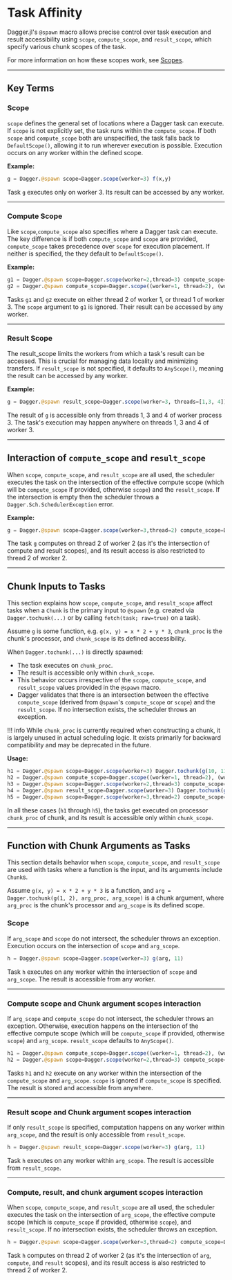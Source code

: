 # Task Affinity 

Dagger.jl's `@spawn` macro allows precise control over task execution and result accessibility using `scope`, `compute_scope`, and `result_scope`, which specify various chunk scopes of the task.

For more information on how these scopes work, see [Scopes](scopes.md#Scopes).

---

## Key Terms

### Scope  
`scope` defines the general set of locations where a Dagger task can execute. If `scope` is not explicitly set, the task runs within the `compute_scope`. If both `scope` and `compute_scope` both are unspecified, the task falls back to `DefaultScope()`, allowing it to run wherever execution is possible. Execution occurs on any worker within the defined scope.

**Example:**
```julia
g = Dagger.@spawn scope=Dagger.scope(worker=3) f(x,y)
```
Task `g` executes only on worker 3. Its result can be accessed by any worker.

---

### Compute Scope  
Like `scope`,`compute_scope` also specifies where a Dagger task can execute. The key difference is if both `compute_scope` and `scope` are provided, `compute_scope` takes precedence over `scope` for execution placement. If neither is specified, the they default to `DefaultScope()`. 

**Example:**
```julia
g1 = Dagger.@spawn scope=Dagger.scope(worker=2,thread=3) compute_scope=Dagger.scope((worker=1, thread=2), (worker=3, thread=1))  f(x,y)
g2 = Dagger.@spawn compute_scope=Dagger.scope((worker=1, thread=2), (worker=3, thread=1)) f(x,y)
```
Tasks `g1` and `g2` execute on either thread 2 of worker 1, or thread 1 of worker 3. The `scope` argument to `g1` is ignored. Their result can be accessed by any worker.

---

### Result Scope  

The result_scope limits the workers from which a task's result can be accessed. This is crucial for managing data locality and minimizing transfers. If `result_scope` is not specified, it defaults to `AnyScope()`, meaning the result can be accessed by any worker.

**Example:**
```julia
g = Dagger.@spawn result_scope=Dagger.scope(worker=3, threads=[1,3, 4]) f(x,y)
```
The result of `g` is accessible only from threads 1, 3 and 4 of worker process 3. The task's execution may happen anywhere on threads 1, 3 and 4 of worker 3.

---

## Interaction of `compute_scope` and `result_scope`

When `scope`, `compute_scope`, and `result_scope` are all used, the scheduler executes the task on the intersection of the effective compute scope (which will be `compute_scope` if provided, otherwise `scope`) and the `result_scope`. If the intersection is empty then the scheduler throws a `Dagger.Sch.SchedulerException` error.

**Example:**
```julia
g = Dagger.@spawn scope=Dagger.scope(worker=3,thread=2) compute_scope=Dagger.scope(worker=2) result_scope=Dagger.scope((worker=2, thread=2), (worker=4, thread=2)) f(x,y)
```
The task `g` computes on thread 2 of worker 2 (as it's the intersection of compute and result scopes), and its result access is also restricted to thread 2 of worker 2.

---

## Chunk Inputs to Tasks  

This section explains how `scope`, `compute_scope`, and `result_scope` affect tasks when a `Chunk` is the primary input to `@spawn` (e.g. created via `Dagger.tochunk(...)` or by calling `fetch(task; raw=true)` on a task).

Assume `g` is some function, e.g. `g(x, y) = x * 2 + y * 3`, `chunk_proc` is the chunk's processor, and `chunk_scope` is its defined accessibility.

When `Dagger.tochunk(...)` is directly spawned:
- The task executes on `chunk_proc`.
- The result is accessible only within `chunk_scope`.
- This behavior occurs irrespective of the `scope`, `compute_scope`, and `result_scope` values provided in the `@spawn` macro.
- Dagger validates that there is an intersection between the effective `compute_scope` (derived from `@spawn`'s `compute_scope` or `scope`) and the `result_scope`. If no intersection exists, the scheduler throws an exception.

!!! info While `chunk_proc` is currently required when constructing a chunk, it is largely unused in actual scheduling logic. It exists primarily for backward compatibility and may be deprecated in the future.

**Usage:**
```julia
h1 = Dagger.@spawn scope=Dagger.scope(worker=3) Dagger.tochunk(g(10, 11), chunk_proc, chunk_scope)
h2 = Dagger.@spawn compute_scope=Dagger.scope((worker=1, thread=2), (worker=3, thread=1)) Dagger.tochunk(g(20, 21), chunk_proc, chunk_scope)
h3 = Dagger.@spawn scope=Dagger.scope(worker=2,thread=3) compute_scope=Dagger.scope((worker=1, thread=2), (worker=3, thread=1)) Dagger.tochunk(g(30, 31), chunk_proc, chunk_scope)
h4 = Dagger.@spawn result_scope=Dagger.scope(worker=3) Dagger.tochunk(g(40, 41), chunk_proc, chunk_scope)
h5 = Dagger.@spawn scope=Dagger.scope(worker=3,thread=2) compute_scope=Dagger.ProcessScope(2) result_scope=Dagger.scope(worker=2,threads=[2,3]) Dagger.tochunk(g(50, 51), chunk_proc, chunk_scope)
```
In all these cases (`h1` through `h5`), the tasks get executed on processor `chunk_proc` of chunk, and its result is accessible only within `chunk_scope`.

---

## Function with Chunk Arguments as Tasks  

This section details behavior when `scope`, `compute_scope`, and `result_scope` are used with tasks where a function is the input, and its arguments include `Chunk`s.

Assume `g(x, y) = x * 2 + y * 3` is a function, and `arg = Dagger.tochunk(g(1, 2), arg_proc, arg_scope)` is a chunk argument, where `arg_proc` is the chunk's processor and `arg_scope` is its defined scope.

### Scope  
If `arg_scope` and `scope` do not intersect, the scheduler throws an exception. Execution occurs on the intersection of `scope` and `arg_scope`.

```julia
h = Dagger.@spawn scope=Dagger.scope(worker=3) g(arg, 11)
```
Task `h` executes on any worker within the intersection of `scope` and `arg_scope`. The result is accessible from any worker.

---

### Compute scope and Chunk argument scopes interaction 
If `arg_scope` and `compute_scope` do not intersect, the scheduler throws an exception. Otherwise, execution happens on the intersection of the effective compute scope (which will be `compute_scope` if provided, otherwise `scope`) and `arg_scope`. `result_scope` defaults to `AnyScope()`.

```julia
h1 = Dagger.@spawn compute_scope=Dagger.scope((worker=1, thread=2), (worker=3, thread=1)) g(arg, 11)
h2 = Dagger.@spawn scope=Dagger.scope(worker=2,thread=3) compute_scope=Dagger.scope((worker=1, thread=2), (worker=3, thread=1)) g(arg, 21)
```
Tasks `h1` and `h2` execute on any worker within the intersection of the `compute_scope` and `arg_scope`. `scope` is ignored if `compute_scope` is specified. The result is stored and accessible from anywhere.

---

### Result scope and Chunk argument scopes interaction
If only `result_scope` is specified, computation happens on any worker within `arg_scope`, and the result is only accessible from `result_scope`.

```julia
h = Dagger.@spawn result_scope=Dagger.scope(worker=3) g(arg, 11)
```
Task `h` executes on any worker within `arg_scope`. The result is accessible from `result_scope`.

---

### Compute, result, and chunk argument scopes interaction  
When `scope`, `compute_scope`, and `result_scope` are all used, the scheduler executes the task on the intersection of `arg_scope`, the effective compute scope (which is `compute_scope` if provided, otherwise `scope`), and `result_scope`. If no intersection exists, the scheduler throws an exception.

```julia
h = Dagger.@spawn scope=Dagger.scope(worker=3,thread=2) compute_scope=Dagger.ProcessScope(2) result_scope=Dagger.scope((worker=2, thread=2), (worker=4, thread=2)) g(arg, 31)
```
Task `h` computes on thread 2 of worker 2 (as it's the intersection of `arg`, `compute`, and `result` scopes), and its result access is also restricted to thread 2 of worker 2.
